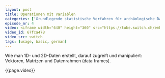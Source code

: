 ```yaml
---
layout: post
title: Operationen mit Variablen
categories: ['Grundlegende statistische Verfahren für archäologische Datenanalyse in R 2012']
episode_nr: 4
video: <iframe width="640" height="360" src="https://tube.switch.ch/embed/67fca478" frameborder="0" webkitallowfullscreen mozallowfullscreen allowfullscreen></iframe>
video_id: 67fca478
video_src: switch
tags: [usage, basic, german]
---
```


Wie man 1D- und 2D-Daten erstellt, darauf zugreift und manipuliert: Vektoren, Matrizen und Datenrahmen (data frames).
<!--more-->
{{page.video}}
